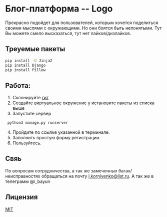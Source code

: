 # Блог-платформа -- Logo

Прекрасно подойдет для пользователей, которым хочется поделиться своими мыслями с окружающими. Но они боятся быть непонятыми. Тут Вы можете смело высказаться, тут нет лайков/дизлайков. 

## Треуемые пакеты

```bash
pip install -U Jinja2
pip install Django
pip install Pillow
```

## Работа:

1) Склонируйте [гит](https://github.com/ibayun/finally-project.git)
2) Создайте виртуальное окружение у истановите пакеты из списка выше
3) Запустите сервер 
```python
 python3 manage.py runserver
```
4) Пройдите по ссылке указанной в терминале.
5) Заполнить простую форму регистрации.
6) Пользуйтесь.

## Свяь
По вопросам сотрудничества, а так же замеченных багах/неисправностях обращаться на почту i.korniyenko@list.ru.
А так же в телеграмм @i_bayun

## Лицензия
[MIT](https://choosealicense.com/licenses/mit/)

